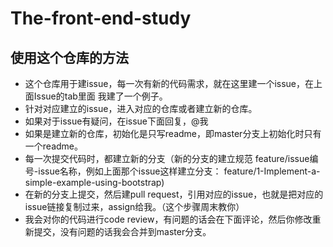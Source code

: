 # The-front-end-study

## 使用这个仓库的方法

- 这个仓库用于建issue，每一次有新的代码需求，就在这里建一个issue，在上面Issue的tab里面 我建了一个例子。
- 针对对应建立的issue，进入对应的仓库或者建立新的仓库。
- 如果对于issue有疑问，在issue下面回复，@我
- 如果是建立新的仓库，初始化是只写readme，即master分支上初始化时只有一个readme。
- 每一次提交代码时，都建立新的分支（新的分支的建立规范 feature/issue编号-issue名称，例如上面那个issue这样建立分支： feature/1-Implement-a-simple-example-using-bootstrap)
- 在新的分支上提交，然后建pull request，引用对应的issue，也就是把对应的issue链接复制过来，assign给我。（这个步骤周末教你）
- 我会对你的代码进行code review，有问题的话会在下面评论，然后你修改重新提交，没有问题的话我会合并到master分支。


